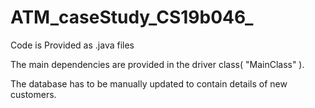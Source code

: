 # ATM_caseStudy_CS19b046_
Code is Provided as .java files

The main dependencies are provided in the driver class( "MainClass" ).

The database has to be manually updated to contain details of new customers.
